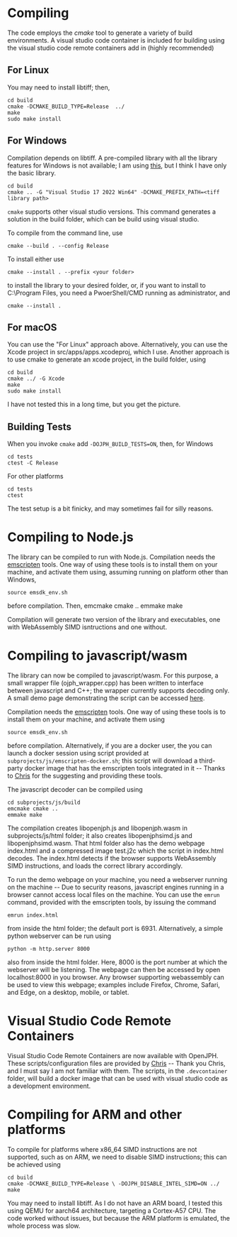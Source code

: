 # Compiling #

The code employs the *cmake* tool to generate a variety of build environments.  A visual studio code container is included for building using
the visual studio code remote containers add in (highly recommended)

## For Linux ##

You may need to install libtiff; then,

    cd build
    cmake -DCMAKE_BUILD_TYPE=Release  ../
    make 
    sudo make install

## For Windows ##

Compilation depends on libtiff. A pre-compiled library with all the library features for Windows is not available; I am using [this](https://github.com/aous72/OpenJPH/files/14060335/tiff.zip), but I think I have only the basic library. 

    cd build
    cmake .. -G "Visual Studio 17 2022 Win64" -DCMAKE_PREFIX_PATH=<tiff library path>

`cmake` supports other visual studio versions.  This command generates a solution in the build folder, which can be build using visual studio.

To compile from the command line, use

    cmake --build . --config Release

To install either use 

    cmake --install . --prefix <your folder>

to install the library to your desired folder, or, if you want to install to C:\Program Files, you need a PwoerShell/CMD running as administrator, and 

    cmake --install .


## For macOS ##

You can use the "For Linux" approach above.  Alternatively, you can use the Xcode project in src/apps/apps.xcodeproj, which I use.  Another approach is to use cmake to generate an xcode project, in the build folder, using

    cd build
    cmake ../ -G Xcode
    make
    sudo make install

I have not tested this in a long time, but you get the picture.

## Building Tests ##

When you invoke `cmake` add `-DOJPH_BUILD_TESTS=ON`, then, for Windows

    cd tests
    ctest -C Release

For other platforms 

    cd tests
    ctest

The test setup is a bit finicky, and may sometimes fail for silly reasons.

# Compiling to Node.js #

The library can be compiled to run with Node.js.  Compilation needs the [emscripten](https://emscripten.org/) tools. One way of using these tools is to install them on your machine, and activate them using, assuming running on platform other than Windows,

    source emsdk_env.sh
  
before compilation.  Then, 
    emcmake cmake ..
    emmake make

Compilation will generate two version of the library and executables, one with WebAssembly SIMD isntructions and one without.


# Compiling to javascript/wasm #

The library can now be compiled to javascript/wasm.  For this purpose, a small wrapper file (ojph_wrapper.cpp) has been written to interface between javascript and C++; the wrapper currently supports decoding only.  A small demo page demonstrating the script can be accessed [here](https://openjph.org/javascript/demo.html).

Compilation needs the [emscripten](https://emscripten.org/) tools. One way of using these tools is to install them on your machine, and activate them using

    source emsdk_env.sh
  
before compilation.  Alternatively, if you are a docker user, the you can launch a docker session using script provided at ```subprojects/js/emscripten-docker.sh```; this script will download a third-party docker image that has the emscripten tools integrated in it -- Thanks to [Chris](https://github.com/chafey) for the suggesting and providing these tools.  

The javascript decoder can be compiled using

    cd subprojects/js/build
    emcmake cmake ..
    emmake make

The compilation creates libopenjph.js and libopenjph.wasm in subprojects/js/html folder; it also creates libopenjphsimd.js and libopenjphsimd.wasm.  That html folder also has the demo webpage index.html and a compressed image test.j2c which the script in index.html decodes. The index.html detects if the browser supports WebAssembly SIMD instructions, and loads the correct library accordingly.  

To run the demo webpage on your machine, you need a webserver running on the machine -- Due to security reasons, javascript engines running in a browser cannot access local files on the machine.  You can use the ```emrun``` command, provided with the emscripten
tools, by issuing the command

    emrun index.html

from inside the html folder; the default port is 6931.
Alternatively, a simple python webserver can be run using

    python -m http.server 8000
  
also from inside the html folder.  Here, 8000 is the port number at which the webserver will be listening.  The webpage can then be accessed by open localhost:8000 in you browser.   Any browser supporting webassembly can be used to view this webpage; examples include Firefox, Chrome, Safari, and Edge, on a desktop, mobile, or tablet.

# Visual Studio Code Remote Containers #

Visual Studio Code Remote Containers are now available with OpenJPH.  These scripts/configuration files are provided by [Chris](https://github.com/chafey) -- Thank you Chris, and I must say I am not familiar with them.
The scripts, in the ```.devcontainer``` folder, will build a docker image that can be used with visual studio code as a development environment.

# Compiling for ARM and other platforms #

To compile for platforms where x86_64 SIMD instructions are not supported, such as on ARM, we need to disable SIMD instructions; this can be achieved using

    cd build
    cmake -DCMAKE_BUILD_TYPE=Release \ -DOJPH_DISABLE_INTEL_SIMD=ON ../
    make

You may need to install libtiff. As I do not have an ARM board, I tested this using QEMU for aarch64 architecture, targeting a Cortex-A57 CPU. The code worked without issues, but because the ARM platform is emulated, the whole process was slow.